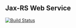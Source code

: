 ## Jax-RS Web Service
[![Build Status](https://travis-ci.org/tolis-e/rest-web-service.png?branch=master)](https://travis-ci.org/tolis-e/rest-web-service)
